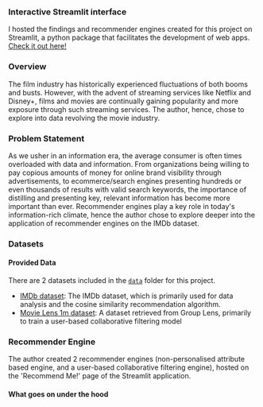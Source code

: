 ### Interactive Streamlit interface
I hosted the findings and recommender engines created for this project on Streamlit, a python package that facilitates the development of web apps. [Check it out here!](https://movies-recommender-engine.streamlit.app/)


### Overview

The film industry has historically experienced fluctuations of both booms and busts. However, with the advent of streaming services like Netflix and Disney+, films and movies are continually gaining popularity and more exposure through such streaming services. The author, hence, chose to explore into data revolving the movie industry. 



### Problem Statement

As we usher in an information era, the average consumer is often times overloaded with data and information. From organizations being willing to pay copious amounts of money for online brand visibility through advertisements, to ecommerce/search engines presenting hundreds or even thousands of results with valid search keywords, the importance of distilling and presenting key, relevant information has become more important than ever. Recommender engines play a key role in today's information-rich climate, hence the author chose to explore deeper into the application of recommender engines on the IMDb dataset.


### Datasets

#### Provided Data

There are 2 datasets included in the [`data`](./data/) folder for this project. 

* [IMDb dataset](./data/movies2013-2023.parquet): The IMDb dataset, which is primarily used for data analysis and the cosine similarity recommendation algorithm.
* [Movie Lens 1m dataset](./data/ML1m_merged.parquet): A dataset retrieved from Group Lens, primarily to train a user-based collaborative filtering model


### Recommender Engine

The author created 2 recommender engines (non-personalised attribute based engine, and a user-based collaborative filtering engine), hosted on the 'Recommend Me!' page of the Streamlit application.

#### What goes on under the hood

